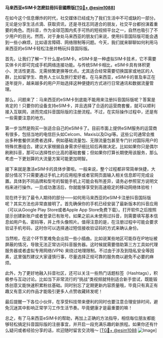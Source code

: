 **马来西亚eSIM卡怎麽註冊抖音國際版[[TG💪+ @esim1088](https://t.me/s/esim1088)]**

在如今这个信息爆炸的时代，社交媒体已经成为了我们生活中不可或缺的一部分。无论是分享生活点滴、获取资讯，还是寻找志同道合的朋友，社交平台都扮演着重要的角色。而抖音，作为全球范围内炙手可热的短视频平台之一，自然也吸引了不少用户的目光。然而，对于身处马来西亚的朋友们来说，使用抖音国际版可能会遇到一些小麻烦，比如语言障碍、网络限制等问题。今天，我们就来聊聊如何利用马来西亚的eSIM卡轻松注册并畅玩抖音国际版。

首先，让我们了解一下什么是eSIM卡。eSIM卡是一种虚拟SIM卡技术，它不需要实体卡片即可完成手机网络连接功能。与传统SIM卡相比，eSIM卡具有体积更小、灵活性更高、无需频繁更换等优点。尤其适合经常需要切换国家或地区的人群，比如留学生、商务人士以及旅行爱好者。在马来西亚，eSIM卡的普及率正在逐年提升，越来越多的用户开始选择这种便捷的方式进行日常通讯和数据流量管理。

那么，问题来了：马来西亚的eSIM卡到底能不能用来注册抖音国际版呢？答案是肯定的！只要你的设备支持eSIM卡，并且选择了合适的运营商套餐，就可以顺利接入互联网，进而完成抖音国际版的注册流程。不过，在实际操作过程中，还是有一些需要注意的地方。

第一步当然是购买一张适合自己的eSIM卡了。目前市面上提供eSIM服务的运营商有很多，包括当地的电信巨头如Celcom、Maxis以及Digi等。这些公司通常会推出多种套餐供消费者选择，例如基础流量包、无限流量包甚至专门针对国际用户的特殊优惠组合。建议大家根据自身需求仔细比较后再做决定。比如如果你只是偶尔刷刷抖音，那可以选择性价比高的基础套餐；但如果你打算长期使用该服务，那么考虑一下更划算的大流量方案可能更加明智。

接下来就是激活eSIM卡的具体步骤啦。一般来说，整个过程都非常简单快捷，大部分情况下只需要通过手机上的应用程序或者官网页面输入相关信息即可完成设置。具体到不同品牌和型号的智能手机上可能会有所差异，请务必参照官方说明文档来进行操作。一旦成功激活后，你就能够享受到高速稳定的移动网络体验啦！

现在终于到了最令人期待的部分——如何用马来西亚的eSIM卡注册抖音国际版呢？其实方法也非常直接明了。首先确保你的手机已经安装了最新版本的抖音应用（可以从Google Play Store或者Apple App Store免费下载）。打开软件之后按照提示创建新账户或者登录已有账号。如果之前从未使用过抖音，则需要填写基本信息如用户名、密码等，并上传头像照片。值得注意的是，在注册过程中可能会要求验证手机号码，这时你可以选择通过短信接收验证码的方式来确认身份。

当然啦，在这个环节里难免会出现一些小插曲。比如说某些地区可能存在IP地址被屏蔽的情况，导致无法正常访问抖音服务器。这时候就需要借助第三方工具如代理服务器或者虚拟专用网络(VPN) 来绕过地理限制。不过由于涉及到隐私安全等因素，这里强烈建议大家谨慎行事，尽量选择正规可靠的服务商以避免不必要的麻烦。

此外，为了更好地融入抖音社区，还可以关注一些热门话题标签（Hashtags），积极参与互动讨论。比如当下非常流行的“挑战”类视频就特别适合新手尝试，既能锻炼创意又能快速积累粉丝基础。同时别忘了定期更新内容质量哦，毕竟只有真正有趣又有意义的作品才能吸引更多人点赞收藏转发呢！

最后提醒一下各位小伙伴，在享受科技带来便利的同时也要注意合理安排时间，避免沉迷其中影响正常学习工作生活节奏。毕竟健康才是最重要的嘛！

总之，有了马来西亚eSIM卡的帮助，再加上正确的方法指导，相信每位朋友都能够轻松搞定抖音国际版的注册事宜，并开启一段充满乐趣的新旅程。如果你还有什么疑问或者经验分享的话，欢迎随时留言交流哦～ [[TG💪+ @esim1088](https://t.me/s/esim1088) ![Image](https://i.postimg.cc/4NQfJmqS/Snipaste-2025-05-13-00-14-12.png)]